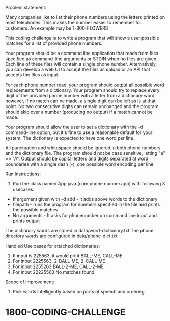 Problem statement:

Many companies like to list their phone numbers using the letters printed on most
telephones. This makes the number easier to remember for customers. An example
may be 1-800-FLOWERS

This coding challenge is to write a program that will show a user possible matches for a
list of provided phone numbers.

Your program should be a command line application that reads from files specified as
command-line arguments or STDIN when no files are given. Each line of these files will
contain a single phone number. Alternatively, you can develop a web UI to accept the
files as upload or an API that accepts the files as input.

For each phone number read, your program should output all possible word
replacements from a dictionary. Your program should try to replace every digit of the
provided phone number with a letter from a dictionary word; however, if no match can
be made, a single digit can be left as is at that point. No two consecutive digits can
remain unchanged and the program should skip over a number (producing no output) if
a match cannot be made.

Your program should allow the user to set a dictionary with the -d command-line option,
but it's fine to use a reasonable default for your system. The dictionary is expected to
have one word per line.

All punctuation and whitespace should be ignored in both phone numbers and the
dictionary file. The program should not be case sensitive, letting "a" == "A". Output
should be capital letters and digits separated at word boundaries with a single dash (-),
one possible word encoding per line.


Run Instructions:

1. Run the class named App.java (com.phone.number.app) with following 3 usecases.
 -  If argument given with -d add <word1> <word2>	- it adds above words to the dictionary
 - filepath - runs the program for numbers specified in the file and prints the possible matches
 - No arguments - It asks for phonenumber on command line input and prints output
		

The dictionary words are stored in data/word-dictionary.txt
The phone directory words are configured in data/phone-dict.txt 

Handled Use cases for attached dictionaries:

1. If input is 225563, 
	it would print BALL-ME, CALL-ME
2. For input 2225563,
	2-BALL-ME, 2-CALL-ME
3. For input 2255263
	BALL-2-ME, CALL-2-ME
4. For input 22225563
	No matches found
	
Scope of improvement:
1. Pick words intelligently based on parts of speech and ordering
# 1800-CODING-CHALLENGE
